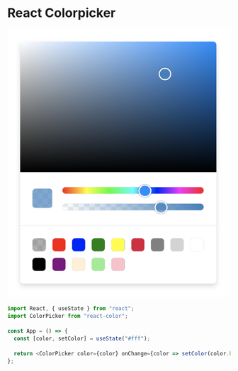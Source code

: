 # React Colorpicker

![Screenshot](./assets/screenshot.png)

```js
import React, { useState } from "react";
import ColorPicker from "react-color";

const App = () => {
  const [color, setColor] = useState("#fff");

  return <ColorPicker color={color} onChange={color => setColor(color.hex)} />;
};
```
